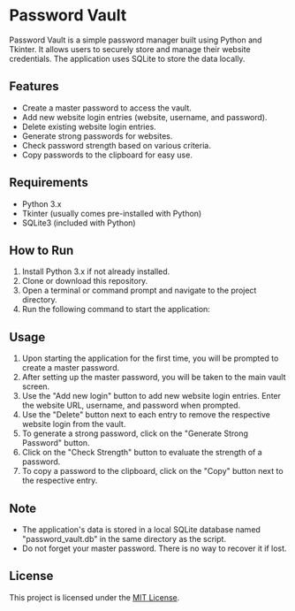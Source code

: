 # Password Vault

Password Vault is a simple password manager built using Python and Tkinter. It allows users to securely store and manage their website credentials. The application uses SQLite to store the data locally.

## Features

- Create a master password to access the vault.
- Add new website login entries (website, username, and password).
- Delete existing website login entries.
- Generate strong passwords for websites.
- Check password strength based on various criteria.
- Copy passwords to the clipboard for easy use.

## Requirements

- Python 3.x
- Tkinter (usually comes pre-installed with Python)
- SQLite3 (included with Python)

## How to Run

1. Install Python 3.x if not already installed.
2. Clone or download this repository.
3. Open a terminal or command prompt and navigate to the project directory.
4. Run the following command to start the application:


## Usage

1. Upon starting the application for the first time, you will be prompted to create a master password.
2. After setting up the master password, you will be taken to the main vault screen.
3. Use the "Add new login" button to add new website login entries. Enter the website URL, username, and password when prompted.
4. Use the "Delete" button next to each entry to remove the respective website login from the vault.
5. To generate a strong password, click on the "Generate Strong Password" button.
6. Click on the "Check Strength" button to evaluate the strength of a password.
7. To copy a password to the clipboard, click on the "Copy" button next to the respective entry.

## Note

- The application's data is stored in a local SQLite database named "password_vault.db" in the same directory as the script.
- Do not forget your master password. There is no way to recover it if lost.

## License

This project is licensed under the [MIT License](LICENSE).
